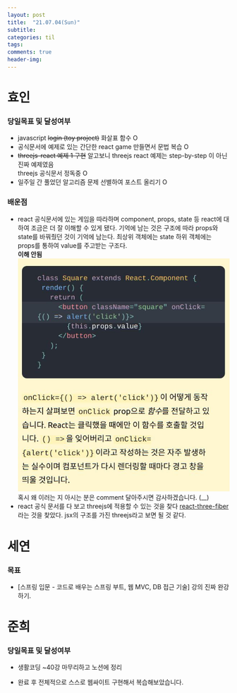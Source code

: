 ```yaml
---
layout: post
title:  "21.07.04(Sun)"
subtitle:
categories: til
tags:
comments: true
header-img: 
---
```

# 효인
### 당일목표 및 달성여부
- javascript ~~login (toy project)~~ 화살표 함수 O
- 공식문서에 예제로 있는 간단한 react game 만들면서 문법 복습 O
- ~~threejs-react 예제 1 구현~~ 알고보니 threejs react 예제는 step-by-step 이 아닌 진짜 예제였음<br>
threejs 공식문서 정독중 O
- 일주일 간 풀었던 알고리즘 문제 선별하여 포스트 올리기 O

### 배운점
- react 공식문서에 있는 게임을 따라하며 component, props, state 등 react에 대하여 조금은 더 잘 이해할 수 있게 됐다.
기억에 남는 것은 구조에 따라 props와 state를 바꿔줬던 것이 기억에 남는다.
최상위 객체에는 state 하위 객체에는 props를 통하여 value를 주고받는 구조다.<br>
__이해 안됨__<br>
![q](https://github.com/GIST-Netchallenge2021/GIST-Netchallenge2021.github.io/blob/master/assets/img/til/hyoin/210704_react_idk.jpg)<br>
혹시 왜 이러는 지 아시는 분은 comment 달아주시면 감사하겠습니다. (__)
- react 공식 문서를 다 보고 threejs에 적용할 수 있는 것을 찾다 <u>react-three-fiber</u>라는 것을 찾았다. jsx의 구조를 가진 threejs라고 보면 될 것 같다. 


# 세연

### 목표 
- [스프링 입문 - 코드로 배우는 스프링 부트, 웹 MVC, DB 접근 기술] 강의 진짜 완강하기.

# 준희
### 당일목표 및 달성여부
- 생활코딩 ~40강 마무리하고 노션에 정리

- 완료 후 전체적으로 스스로 웹싸이트 구현해서 복습해보았습니다.
